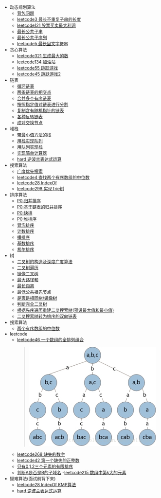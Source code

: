- 动态规划算法
    - [背包问题](src/main/java/basic/dynamic/BackPack.java)
    - [leetcode3 最长不重复子串的长度](src/main/java/basic/dynamic/LengthOfLongestSubstring.java)
    - [leetcode121 股票买卖最大利润](src/main/java/basic/dynamic/MaxProfit.java)
    - [最长公共子串](src/main/java/basic/dynamic/LongestCommonSubString.java)
    - [最长公共子序列](src/main/java/basic/dynamic/LongestCommonSubsequence.java)
    - [leetcode5 最长回文字符串](src/main/java/basic/dynamic/LongestPalindrome.java)
- 贪心算法
    - [leetcode321 生成最大的数](src/main/java/basic/greedy/CreateMaxNumber.java)
    - [leetcode134 加油站](src/main/java/basic/greedy/GasStation.java)
    - [leetcode55 跳跃游戏](src/main/java/basic/greedy/JumpGame.java)
    - [leetcode45 跳跃游戏2](src/main/java/basic/greedy/JumpGame2.java)    
- 链表
    - [循环链表](src/main/java/basic/linkedList/CycleNode.java)
    - [两条链表的相交点](src/main/java/basic/linkedList/IntersectionNode.java)
    - [合并多个有序链表](src/main/java/basic/linkedList/MergedSortedList.java)
    - [按照指定值对链表进行分割](src/main/java/basic/linkedList/PartitionList.java)
    - [复制含有随机指针的链表](src/main/java/basic/linkedList/RandomPointerCopy.java)
    - [各种反转链表](src/main/java/basic/linkedList/RevertLinkedList.java)
    - [成对交换节点](src/main/java/basic/linkedList/SwapPairs.java)
- 堆栈
    - [带最小值方法的栈](src/main/java/basic/QueueAndStack/MinStack.java)
    - [用栈实现队列](src/main/java/basic/QueueAndStack/MyQueue.java)
    - [用队列实现栈](src/main/java/basic/QueueAndStack/MyStack.java)
    - [实现简单计算器](src/main/java/basic/QueueAndStack/BasicCalculator.java)
    - [hard 逆波兰表达式运算](src/main/java/basic/QueueAndStack/NiBoLan.java)
- 搜索算法
    - [广度优先搜索](src/main/java/basic/search/BreadthFirstSearch.java)
    - [leetcode4 查找两个有序数组的中位数](src/main/java/basic/search/FindMedianSortedArrays.java)
    - [leetcode28 IndexOf](src/main/java/basic/search/IndexOfImpl.java)
    - [leetcode298 实现Trie树](src/main/java/basic/search/Trie.java)
- 排序算法  
     - [P0:归并排序](src/main/java/basic/sort/MergeSort.java)
     - [P0:基于链表的归并排序](src/main/java/basic/sort/MergeListSort.java)
     - [P0:快排](src/main/java/basic/sort/QuickSort.java)
     - [P0:堆排序](src/main/java/basic/sort/HeapSort.java)
     - [冒泡排序](src/main/java/basic/sort/BubbleSort.java)
     - [计数排序](src/main/java/basic/sort/CountingSort.java)
     - [桶排序](src/main/java/basic/sort/BucketSort.java)
     - [基数排序](src/main/java/basic/sort/RadixSort.java)
     - [希尔排序](src/main/java/basic/sort/ShellSort.java)
- 树
    -  [二叉树的构造及深度广度算法](src/main/java/com/ai/algorithm/tree/TreeNode.java)
    -  [二叉树遍历](src/main/java/com/ai/algorithm/tree/TraverseOrder.java)
    -  [镜像二叉树](src/main/java/com/ai/algorithm/tree/MirrorBinaryTree.java)
    -  [最大路径和](src/main/java/com/ai/algorithm/tree/MaxPathSum.java)
    -  [最长距离](src/main/java/com/ai/algorithm/tree/DiameterOfBinaryTree.java)
    -  [最低公共祖先节点](src/main/java/com/ai/algorithm/tree/LowestCommonAncestor.java)
    -  [是否是相同树/镜像树](src/main/java/com/ai/algorithm/tree/IsSameTreeNode.java)
    -  [判断完全二叉树](src/main/java/com/ai/algorithm/tree/IsCompleteTree.java)
    -  [根据先序遍历重建二叉搜索树(预设最大值和最小值)](src/main/java/com/ai/algorithm/tree/IsCompleteTree.java)
    -  [二叉搜索树转为排序的双向链表](src/main/java/com/ai/algorithm/tree/ConvertTreeNode2DoubleList.java)
- 搜索算法
    - [两个有序数组的中位数](src/main/java/basic/search/FindMedianSortedArrays.java)
- leetcode   
    - [leetcode46 一个数组的全排列组合](src/main/java/leetcode/Permute.java)
        >![递归树](src/main/resources/permute_tree.jpg)
    - [leetcode268 缺失的数字](src/main/java/leetcode/MissingNumber.java)
    - [leetcode42 第一个缺失的正整数](src/main/java/leetcode/FirstMissingPositive.java)
    - [只有0,1,2三个元素的有限排序](src/main/java/leetcode/ShopeeInterView.java)
    - [判断A是否是B的子域名](src/main/java/leetcode/IsSubdomain.java)
    -[leetcode215 数组中第k大的元素](src/main/java/leetcode/FindKthLargest.java)
- 疑难算法(面试前背下来)
    - [leetcode28 IndexOf KMP算法](src/main/java/basic/search/IndexOfImpl.java)
    - [hard 逆波兰表达式运算](src/main/java/basic/QueueAndStack/NiBoLan.java)
